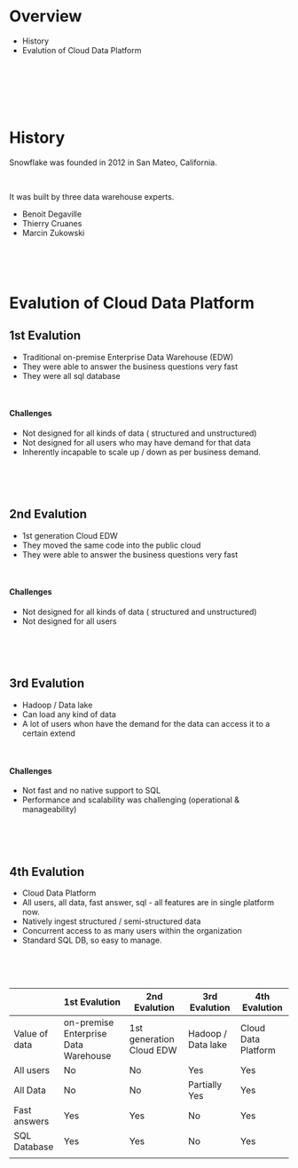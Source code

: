 # Overview

- History
- Evalution of Cloud Data Platform
  
&nbsp;

&nbsp;

&nbsp;

# History

Snowflake was founded in 2012 in San Mateo, California.

&nbsp;

It was built by three data warehouse experts.

- Benoit Degaville
- Thierry Cruanes
- Marcin Zukowski

&nbsp;

&nbsp;

# Evalution of Cloud Data Platform

## 1st Evalution

- Traditional on-premise Enterprise Data Warehouse (EDW)
- They were able to answer the business questions very fast
- They were all sql database

&nbsp;

#### Challenges

- Not designed for all kinds of data ( structured and unstructured)
- Not designed for all users who may have demand for that data
- Inherently incapable to scale up / down as per business demand.

&nbsp;

&nbsp;

## 2nd Evalution

- 1st generation Cloud EDW
- They moved the same code into the public cloud
- They were able to answer the business questions very fast

&nbsp;

#### Challenges

- Not designed for all kinds of data ( structured and unstructured)
- Not designed for all users

&nbsp;

&nbsp;

## 3rd Evalution

- Hadoop / Data lake
- Can load any kind of data
- A lot of users whon have the demand for the data can access it to a certain extend

&nbsp;

#### Challenges

- Not fast and no native support to SQL
- Performance and scalability was challenging (operational & manageability)

&nbsp;

&nbsp;

## 4th Evalution

- Cloud Data Platform
- All users, all data, fast answer, sql - all features are in single platform now.
- Natively ingest structured / semi-structured data
- Concurrent access to as many users within the organization
- Standard SQL DB, so easy to manage.

&nbsp;

&nbsp;

|               | 1st Evalution                        | 2nd Evalution            | 3rd Evalution      | 4th Evalution       |
| ------------- | ------------------------------------ | ------------------------ | ------------------ | ------------------- |
| Value of data | on-premise Enterprise Data Warehouse | 1st generation Cloud EDW | Hadoop / Data lake | Cloud Data Platform |
| All users     | No                                   | No                       | Yes                | Yes                 |
| All Data      | No                                   | No                       | Partially Yes      | Yes                 |
| Fast answers  | Yes                                  | Yes                      | No                 | Yes                 |
| SQL Database  | Yes                                  | Yes                      | No                 | Yes                 |
|               |                                      |                          |

&nbsp;

&nbsp;

&nbsp;

&nbsp;

&nbsp;

&nbsp;
